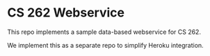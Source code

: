 # CS 262 Webservice

This repo implements a sample data-based webservice for CS 262.

We implement this as a separate repo to simplify Heroku integration.

